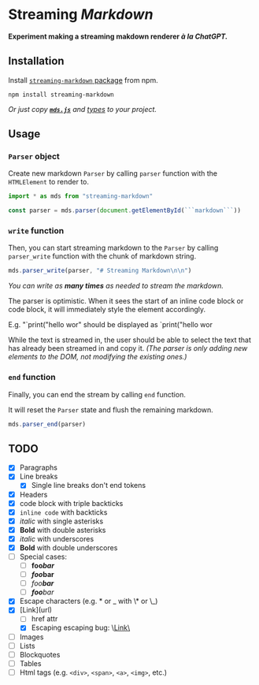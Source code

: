 # Streaming *Markdown*

**Experiment making a streaming makdown renderer *à la ChatGPT.***

## Installation

Install [`streaming-markdown` package](https://www.npmjs.com/package/streaming-markdown) from npm.

```
npm install streaming-markdown
```

*Or just copy [**`mds.js`**](https://github.com/thetarnav/streaming-markdown/blob/main/mds.js) and [types](https://github.com/thetarnav/streaming-markdown/blob/main/types.d.ts) to your project.*

## Usage

### `Parser` object

Create new markdown `Parser` by calling `parser` function with the `HTMLElement` to render to.

```js
import * as mds from "streaming-markdown"

const parser = mds.parser(document.getElementById(```markdown```))
```

### `write` function

Then, you can start streaming markdown to the `Parser` by calling `parser_write` function with the chunk of markdown string.

```js
mds.parser_write(parser, "# Streaming Markdown\n\n")
```

*You can write as **many times** as needed to stream the markdown.*

The parser is optimistic.
When it sees the start of an inline code block or code block,
it will immediately style the element accordingly.

E.g. "\`print("hello wor" should be displayed as `print("hello wor

While the text is streamed in, the user should be able to select the text that has already been streamed in and copy it.
*(The parser is only adding new elements to the DOM, not modifying the existing ones.)*

### `end` function

Finally, you can end the stream by calling `end` function.

It will reset the `Parser` state and flush the remaining markdown.

```js
mds.parser_end(parser)
```

## TODO

- [x] Paragraphs
- [x] Line breaks
    - [x] Single line breaks don't end tokens
- [x] Headers
- [x] code block with triple backticks
- [x] `inline code` with backticks
- [x] *italic* with single asterisks
- [x] **Bold** with double asterisks
- [x] _italic_ with underscores
- [x] __Bold__ with double underscores
- [ ] Special cases:
    - [ ] **foo*bar***
    - [ ] ***foo*bar**
    - [ ] *foo**bar***
    - [ ] ***foo**bar*
- [x] Escape characters (e.g. \* or \_ with \\\* or \\\_)
- [x] \[Link\](url)
    - [ ] href attr
    - [x] Escaping escaping bug: \\[Link\\](url)
- [ ] Images
- [ ] Lists
- [ ] Blockquotes
- [ ] Tables
- [ ] Html tags (e.g. `<div>`, `<span>`, `<a>`, `<img>`, etc.)
